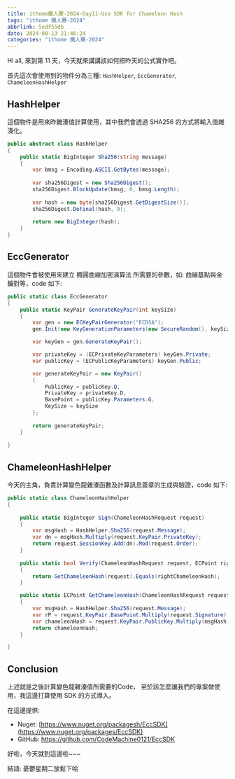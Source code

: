 ```yaml
---
title: ithome鐵人賽-2024-Day11-Use SDK for Chameleon Hash
tags: "ithome 鐵人賽-2024"
abbrlink: 5edf55db
date: 2024-08-13 21:46:24
categories: "ithome 鐵人賽-2024"
---
```

Hi all, 來到第 11 天，今天就來講講該如何把昨天的公式實作吧。

<!--more-->
首先這次會使用到的物件分為三種:  `HashHelper`, `EccGenerator`, `ChameleonHashHelper`

## HashHelper

這個物件是用來昨雜湊值計算使用，其中我們會透過 SHA256 的方式將輸入值雜湊化。

```csharp
public abstract class HashHelper
{
    public static BigInteger Sha256(string message)
    {
        var bmsg = Encoding.ASCII.GetBytes(message);
        
        var sha256Digest = new Sha256Digest();
        sha256Digest.BlockUpdate(bmsg, 0, bmsg.Length);
        
        var hash = new byte[sha256Digest.GetDigestSize()];
        sha256Digest.DoFinal(hash, 0);
        
        return new BigInteger(hash);
    }
}
```

## EccGenerator

這個物件會被使用來建立 橢圓曲線加密演算法 所需要的參數，如: 曲線基點與金鑰對等，code 如下:

```csharp
public static class EccGenerator
{
    public static KeyPair GenerateKeyPair(int keySize)
    {
        var gen = new ECKeyPairGenerator("ECDSA");
        gen.Init(new KeyGenerationParameters(new SecureRandom(), keySize));

        var keyGen = gen.GenerateKeyPair();

        var privateKey = (ECPrivateKeyParameters) keyGen.Private;
        var publicKey = (ECPublicKeyParameters) keyGen.Public;

        var generateKeyPair = new KeyPair()
        {
            PublicKey = publicKey.Q, 
            PrivateKey = privateKey.D,
            BasePoint = publicKey.Parameters.G,
            KeySize = keySize 
        };
        
        return generateKeyPair;
    }
    
}
```

## ChameleonHashHelper

今天的主角，負責計算變色龍雜湊函數及計算訊息簽章的生成與驗證，code 如下:

```csharp
public static class ChameleonHashHelper
{
    
    public static BigInteger Sign(ChameleonHashRequest request)
    {
        var msgHash = HashHelper.Sha256(request.Message);
        var dn = msgHash.Multiply(request.KeyPair.PrivateKey);
        return request.SessionKey.Add(dn).Mod(request.Order);
    }
    
    public static bool Verify(ChameleonHashRequest request, ECPoint rightChameleonHash)
    {
        return GetChameleonHash(request).Equals(rightChameleonHash);
    }

    public static ECPoint GetChameleonHash(ChameleonHashRequest request)
    {
        var msgHash = HashHelper.Sha256(request.Message);
        var rP = request.KeyPair.BasePoint.Multiply(request.Signature);
        var chameleonHash = request.KeyPair.PublicKey.Multiply(msgHash).Add(rP).Normalize();
        return chameleonHash;
    }

}
```

## Conclusion

上述就是之後計算變色龍雜湊值所需要的Code， 至於該怎麼讓我們的專案做使用，我這邊打算使用 SDK 的方式導入。

在這邊提供:

- Nuget: [https://www.nuget.org/packagesh/EccSDK](https://www.nuget.org/packages/EccSDK)
- GitHub:  https://github.com/CodeMachine0121/EccSDK

好啦，今天就到這邊啦~~~

結語:  憂鬱星期二放鬆下哈